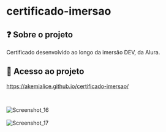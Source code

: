 # certificado-imersao

## ❓ Sobre o projeto

Certificado desenvolvido ao longo da imersão DEV, da Alura.

## 📁 Acesso ao projeto

https://akemialice.github.io/certificado-imersao/

<br>

![Screenshot_16](https://user-images.githubusercontent.com/86382666/152424819-62f7ceab-3f5c-495f-b62d-e7a7edc0b273.png)
<br><br>
![Screenshot_17](https://user-images.githubusercontent.com/86382666/152424824-d76d7c5b-d73c-4ba7-8325-17d2ae60a431.png)
